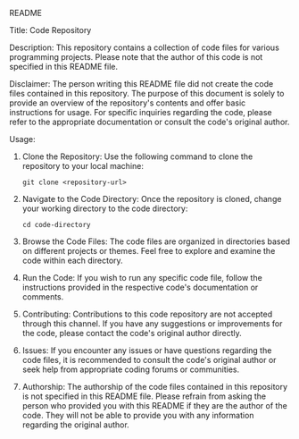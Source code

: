 README

Title: Code Repository

Description:
This repository contains a collection of code files for various programming projects. Please note that the author of this code is not specified in this README file.

Disclaimer:
The person writing this README file did not create the code files contained in this repository. The purpose of this document is solely to provide an overview of the repository's contents and offer basic instructions for usage. For specific inquiries regarding the code, please refer to the appropriate documentation or consult the code's original author.

Usage:
1. Clone the Repository:
   Use the following command to clone the repository to your local machine:
   ```
   git clone <repository-url>
   ```

2. Navigate to the Code Directory:
   Once the repository is cloned, change your working directory to the code directory:
   ```
   cd code-directory
   ```

3. Browse the Code Files:
   The code files are organized in directories based on different projects or themes. Feel free to explore and examine the code within each directory.

4. Run the Code:
   If you wish to run any specific code file, follow the instructions provided in the respective code's documentation or comments.

5. Contributing:
   Contributions to this code repository are not accepted through this channel. If you have any suggestions or improvements for the code, please contact the code's original author directly.

6. Issues:
   If you encounter any issues or have questions regarding the code files, it is recommended to consult the code's original author or seek help from appropriate coding forums or communities.

7. Authorship:
   The authorship of the code files contained in this repository is not specified in this README file. Please refrain from asking the person who provided you with this README if they are the author of the code. They will not be able to provide you with any information regarding the original author.

